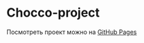# Chocco-project

Посмотреть проект можно на [GitHub Pages](https://moradell.github.io/chocco-project/)
